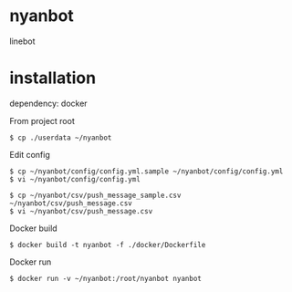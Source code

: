 # nyanbot
linebot

# installation

dependency: docker

From project root
```
$ cp ./userdata ~/nyanbot
```

Edit config
```
$ cp ~/nyanbot/config/config.yml.sample ~/nyanbot/config/config.yml
$ vi ~/nyanbot/config/config.yml

$ cp ~/nyanbot/csv/push_message_sample.csv ~/nyanbot/csv/push_message.csv
$ vi ~/nyanbot/csv/push_message.csv
```

Docker build
```
$ docker build -t nyanbot -f ./docker/Dockerfile
```

Docker run
```
$ docker run -v ~/nyanbot:/root/nyanbot nyanbot
```
